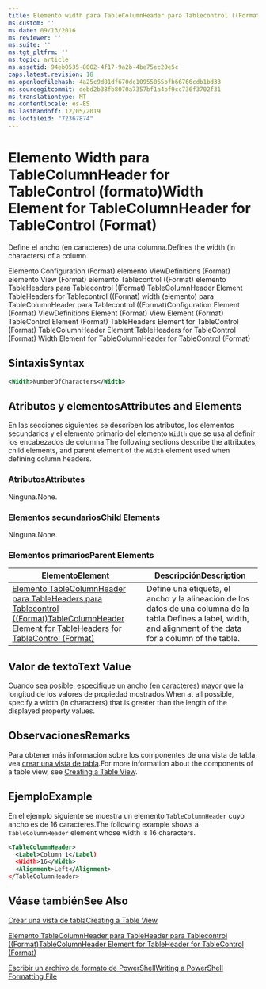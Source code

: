 ```yaml
---
title: Elemento width para TableColumnHeader para Tablecontrol ((Format) | Microsoft Docs
ms.custom: ''
ms.date: 09/13/2016
ms.reviewer: ''
ms.suite: ''
ms.tgt_pltfrm: ''
ms.topic: article
ms.assetid: 94eb0535-8002-4f17-9a2b-4be75ec20e5c
caps.latest.revision: 18
ms.openlocfilehash: 4a25c9d81df670dc10955065bfb66766cdb1bd33
ms.sourcegitcommit: debd2b38fb8070a7357bf1a4bf9cc736f3702f31
ms.translationtype: MT
ms.contentlocale: es-ES
ms.lasthandoff: 12/05/2019
ms.locfileid: "72367874"
---
```

# <a name="width-element-for-tablecolumnheader-for-tablecontrol-format"></a><span data-ttu-id="d53c2-102">Elemento Width para TableColumnHeader for TableControl (formato)</span><span class="sxs-lookup"><span data-stu-id="d53c2-102">Width Element for TableColumnHeader for TableControl (Format)</span></span>

<span data-ttu-id="d53c2-103">Define el ancho (en caracteres) de una columna.</span><span class="sxs-lookup"><span data-stu-id="d53c2-103">Defines the width (in characters) of a column.</span></span>

<span data-ttu-id="d53c2-104">Elemento Configuration (Format) elemento ViewDefinitions (Format) elemento View (Format) elemento Tablecontrol ((Format) elemento TableHeaders para Tablecontrol ((Format) TableColumnHeader Element TableHeaders for Tablecontrol ((Format) width (elemento) para TableColumnHeader para Tablecontrol ((Format)</span><span class="sxs-lookup"><span data-stu-id="d53c2-104">Configuration Element (Format) ViewDefinitions Element (Format) View Element (Format) TableControl Element (Format) TableHeaders Element for TableControl (Format) TableColumnHeader Element TableHeaders for TableControl (Format) Width Element for TableColumnHeader for TableControl (Format)</span></span>

## <a name="syntax"></a><span data-ttu-id="d53c2-105">Sintaxis</span><span class="sxs-lookup"><span data-stu-id="d53c2-105">Syntax</span></span>

```xml
<Width>NumberOfCharacters</Width>
```

## <a name="attributes-and-elements"></a><span data-ttu-id="d53c2-106">Atributos y elementos</span><span class="sxs-lookup"><span data-stu-id="d53c2-106">Attributes and Elements</span></span>

<span data-ttu-id="d53c2-107">En las secciones siguientes se describen los atributos, los elementos secundarios y el elemento primario del elemento `Width` que se usa al definir los encabezados de columna.</span><span class="sxs-lookup"><span data-stu-id="d53c2-107">The following sections describe the attributes, child elements, and parent element of the `Width` element used when defining column headers.</span></span>

### <a name="attributes"></a><span data-ttu-id="d53c2-108">Atributos</span><span class="sxs-lookup"><span data-stu-id="d53c2-108">Attributes</span></span>

<span data-ttu-id="d53c2-109">Ninguna.</span><span class="sxs-lookup"><span data-stu-id="d53c2-109">None.</span></span>

### <a name="child-elements"></a><span data-ttu-id="d53c2-110">Elementos secundarios</span><span class="sxs-lookup"><span data-stu-id="d53c2-110">Child Elements</span></span>

<span data-ttu-id="d53c2-111">Ninguna.</span><span class="sxs-lookup"><span data-stu-id="d53c2-111">None.</span></span>

### <a name="parent-elements"></a><span data-ttu-id="d53c2-112">Elementos primarios</span><span class="sxs-lookup"><span data-stu-id="d53c2-112">Parent Elements</span></span>

|<span data-ttu-id="d53c2-113">Elemento</span><span class="sxs-lookup"><span data-stu-id="d53c2-113">Element</span></span>|<span data-ttu-id="d53c2-114">Descripción</span><span class="sxs-lookup"><span data-stu-id="d53c2-114">Description</span></span>|
|-------------|-----------------|
|[<span data-ttu-id="d53c2-115">Elemento TableColumnHeader para TableHeaders para Tablecontrol ((Format)</span><span class="sxs-lookup"><span data-stu-id="d53c2-115">TableColumnHeader Element for TableHeaders for TableControl (Format)</span></span>](./tablecolumnheader-element-format.md)|<span data-ttu-id="d53c2-116">Define una etiqueta, el ancho y la alineación de los datos de una columna de la tabla.</span><span class="sxs-lookup"><span data-stu-id="d53c2-116">Defines a label, width, and alignment of the data for a column of the table.</span></span>|

## <a name="text-value"></a><span data-ttu-id="d53c2-117">Valor de texto</span><span class="sxs-lookup"><span data-stu-id="d53c2-117">Text Value</span></span>

<span data-ttu-id="d53c2-118">Cuando sea posible, especifique un ancho (en caracteres) mayor que la longitud de los valores de propiedad mostrados.</span><span class="sxs-lookup"><span data-stu-id="d53c2-118">When at all possible, specify a width (in characters) that is greater than the length of the displayed property values.</span></span>

## <a name="remarks"></a><span data-ttu-id="d53c2-119">Observaciones</span><span class="sxs-lookup"><span data-stu-id="d53c2-119">Remarks</span></span>

<span data-ttu-id="d53c2-120">Para obtener más información sobre los componentes de una vista de tabla, vea [crear una vista de tabla](./creating-a-table-view.md).</span><span class="sxs-lookup"><span data-stu-id="d53c2-120">For more information about the components of a table view, see [Creating a Table View](./creating-a-table-view.md).</span></span>

## <a name="example"></a><span data-ttu-id="d53c2-121">Ejemplo</span><span class="sxs-lookup"><span data-stu-id="d53c2-121">Example</span></span>

<span data-ttu-id="d53c2-122">En el ejemplo siguiente se muestra un elemento `TableColumnHeader` cuyo ancho es de 16 caracteres.</span><span class="sxs-lookup"><span data-stu-id="d53c2-122">The following example shows a `TableColumnHeader` element whose width is 16 characters.</span></span>

```xml
<TableColumnHeader>
  <Label>Column 1</Label)
  <Width>16</Width>
  <Alignment>Left</Alignment>
</TableColumnHeader>
```

## <a name="see-also"></a><span data-ttu-id="d53c2-123">Véase también</span><span class="sxs-lookup"><span data-stu-id="d53c2-123">See Also</span></span>

[<span data-ttu-id="d53c2-124">Crear una vista de tabla</span><span class="sxs-lookup"><span data-stu-id="d53c2-124">Creating a Table View</span></span>](./creating-a-table-view.md)

[<span data-ttu-id="d53c2-125">Elemento TableColumnHeader para TableHeader para Tablecontrol ((Format)</span><span class="sxs-lookup"><span data-stu-id="d53c2-125">TableColumnHeader Element for TableHeader for TableControl (Format)</span></span>](./tablecolumnheader-element-format.md)

[<span data-ttu-id="d53c2-126">Escribir un archivo de formato de PowerShell</span><span class="sxs-lookup"><span data-stu-id="d53c2-126">Writing a PowerShell Formatting File</span></span>](./writing-a-powershell-formatting-file.md)
